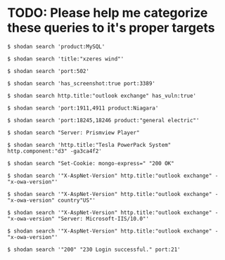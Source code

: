 # TODO: Please help me categorize these queries to it's proper targets

`$ shodan search 'product:MySQL'`

`$ shodan search 'title:"xzeres wind"'`

`$ shodan search 'port:502'`

`$ shodan search 'has_screenshot:true port:3389'`

`$ shodan search http.title:"outlook exchange" has_vuln:true'`

`$ shodan search 'port:1911,4911 product:Niagara'`

`$ shodan search 'port:18245,18246 product:"general electric"'`

`$ shodan search "Server: Prismview Player"`

`$ shodan search 'http.title:"Tesla PowerPack System" http.component:"d3" -ga3ca4f2'`

`$ shodan search "Set-Cookie: mongo-express=" "200 OK"`

`$ shodan search '"X-AspNet-Version" http.title:"outlook exchange" - "x-owa-version"'`

`$ shodan search '"X-AspNet-Version" http.title:"outlook exchange" - "x-owa-version" country"US"'`

`$ shodan search '"X-AspNet-Version" http.title:"outlook exchange" - "x-owa-version" "Server: Microsoft-IIS/10.0"'`

`$ shodan search '"X-AspNet-Version" http.title:"outlook exchange" - "x-owa-version"'`

`$ shodan search '"200" "230 Login successful." port:21'`